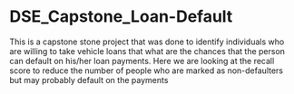 # DSE_Capstone_Loan-Default
This is a capstone stone project that was done to identify individuals who are willing to take vehicle loans
that what are the chances that the person can default on his/her loan payments. Here we are looking at the recall score 
to reduce the number of people who are marked as non-defaulters but may probably default on the payments
